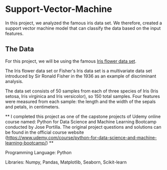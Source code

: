 # Support-Vector-Machine
In this project, we analyzed the famous iris data set. We therefore, created a support vector machine model that can classify the data based on the input features.

## The Data

For this project, we will be using the famous [Iris flower data set](http://en.wikipedia.org/wiki/Iris_flower_data_set). 

The Iris flower data set or Fisher's Iris data set is a multivariate data set introduced by Sir Ronald Fisher in the 1936 as an example of discriminant analysis. 

The data set consists of 50 samples from each of three species of Iris (Iris setosa, Iris virginica and Iris versicolor), so 150 total samples. Four features were measured from each sample: the length and the width of the sepals and petals, in centimeters.


** I completed this project as one of the capstone projects of Udemy online course named: Python for Data Science and Machine Learning Bootcamp conducted by Jose Portilla. The original project questions and solutions can be found in the official course website (https://www.udemy.com/course/python-for-data-science-and-machine-learning-bootcamp/) **


Programming Language: Python

Libraries: Numpy, Pandas, Matplotlib, Seaborn, Scikit-learn

